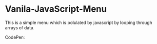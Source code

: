 # Vanila-JavaScript-Menu
This is a simple menu which is polulated by javascript by looping through arrays of data. 

CodePen: <a href="http://codepen.io/ashkanarvaneh/pen/ZBOqJR"></a>